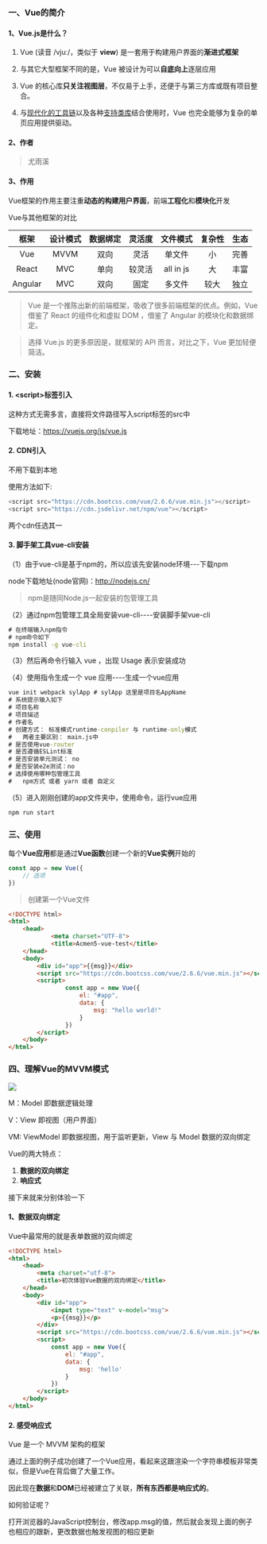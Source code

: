 ### 一、Vue的简介

#### 1、Vue.js是什么？

1. Vue (读音 /vjuː/，类似于 **view**) 是一套用于构建用户界面的**渐进式框架**

2. 与其它大型框架不同的是，Vue 被设计为可以**自底向上**逐层应用
3. Vue 的核心库**只关注视图层**，不仅易于上手，还便于与第三方库或既有项目整合。

4. 与[现代化的工具链](https://cn.vuejs.org/v2/guide/single-file-components.html)以及各种[支持类库](https://github.com/vuejs/awesome-vue#libraries--plugins)结合使用时，Vue 也完全能够为复杂的单页应用提供驱动。

#### 2、作者

> 尤雨溪

#### 3、作用

Vue框架的作用主要注重**动态的构建用户界面**，前端**工程化**和**模块化**开发



Vue与其他框架的对比



|  框架   | 设计模式 | 数据绑定 | 灵活度 | 文件模式  | 复杂性 | 生态 |
| :-----: | :------: | :------: | :----: | :-------: | :----: | :--: |
|   Vue   |   MVVM   |   双向   |  灵活  |  单文件   |   小   | 完善 |
|  React  |   MVC    |   单向   | 较灵活 | all in js |   大   | 丰富 |
| Angular |   MVC    |   双向   |  固定  |  多文件   |  较大  | 独立 |

> Vue 是一个推陈出新的前端框架，吸收了很多前端框架的优点。例如，Vue 借鉴了 React 的组件化和虚拟 DOM ，借鉴了 Angular 的模块化和数据绑定。

> 选择 Vue.js 的更多原因是，就框架的 API 而言，对比之下，Vue 更加轻便简洁。

### 二、安装

#### 1.  \<script\>标签引入

这种方式无需多言，直接将文件路径写入script标签的src中

下载地址：https://vuejs.org/js/vue.js

#### 2. CDN引入

不用下载到本地

使用方法如下:

```js
<script src="https://cdn.bootcss.com/vue/2.6.6/vue.min.js"></script>
<script src="https://cdn.jsdelivr.net/npm/vue"></script>
```

两个cdn任选其一

#### 3. 脚手架工具vue-cli安装

（1）由于vue-cli是基于npm的，所以应该先安装node环境---下载npm

node下载地址(node官网)：http://nodejs.cn/

> npm是随同Node.js一起安装的包管理工具

（2）通过npm包管理工具全局安装vue-cli----安装脚手架vue-cli

```cmd
# 在终端输入npm指令
# npm命令如下
npm install -g vue-cli
```

（3）然后再命令行输入 vue ，出现 Usage 表示安装成功

（4）使用指令生成一个 vue 应用----生成一个vue应用

```cmd
vue init webpack sylApp # sylApp 这里是项目名AppName
# 系统提示输入如下
# 项目名称
# 项目描述
# 作者名
# 创建方式： 标准模式runtime-conpiler 与 runtime-only模式
# 	两者主要区别： main.js中
# 是否使用vue-router
# 是否遵循ESLint标准
# 是否安装单元测试： no
# 是否安装e2e测试：no
# 选择使用哪种包管理工具
# 	npm方式 或者 yarn 或者 自定义

```

（5）进入刚刚创建的app文件夹中，使用命令，运行vue应用

```cmd
npm run start
```

### 三、使用

每个**Vue应用**都是通过**Vue函数**创建一个新的**Vue实例**开始的

```js
const app = new Vue({
	// 选项
})
```



> 创建第一个Vue文件

```html
<!DOCTYPE html>
<html>
    <head>
    		<meta charset="UTF-8">
    		<title>Acmen5-vue-test</title>
    </head>
    <body>
        <div id="app">{{msg}}</div>
        <script src="https://cdn.bootcss.com/vue/2.6.6/vue.min.js"></script>
        <script>
        		const app = new Vue({
                    el: "#app",
                    data: {
                        msg: "hello world!"
                    }
                })
        </script>
    </body>
</html>
```

### 四、理解Vue的MVVM模式

![](https://doc.shiyanlou.com/document-uid940410labid10292timestamp1552636493741.png/wm)

M：Model 即数据逻辑处理

V：View 即视图（用户界面）

VM: ViewModel 即数据视图，用于监听更新，View 与 Model 数据的双向绑定



Vue的两大特点：

1. **数据的双向绑定** 
2. **响应式** 

接下来就来分别体验一下



#### 1、数据双向绑定

Vue中最常用的就是表单数据的双向绑定

```html
<!DOCTYPE html>
<html>
	<head>
		<meta charset="utf-8">
		<title>初次体验Vue数据的双向绑定</title>
	</head>
	<body>
		<div id="app">
			<input type="text" v-model="msg">
			<p>{{msg}}</p>
		</div>
		<script src="https://cdn.bootcss.com/vue/2.6.6/vue.min.js"></script>
		<script>
			const app = new Vue({
				el: "#app",
				data: {
					msg: 'hello'
				}
			})
		</script>
	</body>
</html>

```

#### 2. 感受响应式

 Vue 是一个 MVVM 架构的框架

通过上面的例子成功创建了一个Vue应用，看起来这跟渲染一个字符串模板非常类似，但是Vue在背后做了大量工作。

因此现在**数据**和**DOM**已经被建立了关联，**所有东西都是响应式的**。

如何验证呢？

打开浏览器的JavaScript控制台，修改app.msg的值，然后就会发现上面的例子也相应的跟新，更改数据也触发视图的相应更新

